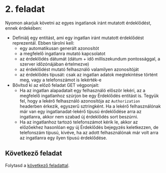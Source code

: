 # 2. feladat

Nyomon akarjuk követni az egyes ingatlanok iránt mutatott érdeklődést, ennek érdekében:

- Definiálj egy entitást, ami egy ingatlan iránt mutatott érdeklődést reprezentál. Ebben tárolni kell:
  - egy automatikusan generált azonosítót
  - a megfelelő ingatlanra mutató kapcsolatot
  - az érdeklődés dátumát (dátum + idő milliszekundum pontossággal, a szerver időzónájában értelmezve)
  - az érdeklődést mutató felhasználó valamilyen azonosítóját
  - az érdeklődés típusát: csak az ingatlan adatok megtekintése történt meg, vagy a telefonszámot is lekérték-e
- Bővítsd ki az előző feladat GET végponjait:
  - Ha az ingatlan alapadatait egy felhasználó először lekéri, az a megfelelő ingatlanhoz szúrjon be egy Érdeklődés entitást is. Tegyük fel, hogy a lekérő felhasználó azonosítója az `Authorization` headerben érkezik, egyszerű sztringként. Ha a lekérő felhasználónak már van egy ingatlanadat-lekérő típusú érdeklődése arra az ingatlanra, akkor nem szabad új érdeklődés sort beszúrni.
  - Ha az ingatlanhoz tartozó telefonszámot kérik le, akkor az előzőekhez hasonlóan egy új Érdeklődés bejegyzés keletkezzen, de telefonszám típusú, kivéve, ha az adott felhasználónak már volt arra az ingatlanra egy ilyen típusú érdeklődése.

## Következő feladat

Folytasd a [következő feladattal](Feladat-3.md).
